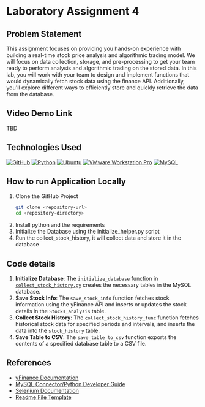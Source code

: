 # Laboratory Assignment 4

## Problem Statement 
This assignment focuses on providing you hands-on experience with building a real-time stock price 
analysis and algorithmic trading model. We will focus on data collection, storage, and pre-processing to get 
your team ready to perform analysis and algorithmic trading on the stored data. 
In this lab, you will work with your team to design and implement functions that would dynamically fetch 
stock data using the finance API. Additionally, you'll explore different ways to efficiently store and quickly 
retrieve the data from the database.  

## Video Demo Link
  TBD

## Technologies Used
[![GitHub](https://img.shields.io/badge/GitHub-100000?style=for-the-badge&logo=github&logoColor=white)](https://github.com/)
[![Python](https://img.shields.io/badge/Python-FFD43B?style=for-the-badge&logo=python&logoColor=blue)](https://www.python.org/)
[![Ubuntu](https://img.shields.io/badge/Ubuntu-E95420?style=for-the-badge&logo=ubuntu&logoColor=white)](#)
[![VMware Workstation Pro](https://img.shields.io/badge/VMware_Workstation_Pro-607078?style=for-the-badge&logo=vmware&logoColor=white)](#)
[![MySQL](https://img.shields.io/badge/MySQL-4479A1?style=for-the-badge&logo=mysql&logoColor=fff)](#)


## How to run Application Locally
1. Clone the GitHub Project
   ```sh
   git clone <repository-url>
   cd <repository-directory>
   ```
2. Install python and the requirements
3. Initialize the Database using the initialize_helper.py script
3. Run the collect_stock_history, it will collect data and store it in the database

## Code details
1. **Initialize Database**: The `initialize_database` function in [`collect_stock_history.py`](Lab_3/scripts/collect_stock_history.py) creates the necessary tables in the MySQL database.
2. **Save Stock Info**: The `save_stock_info` function fetches stock information using the yFinance API and inserts or updates the stock details in the `Stocks_analysis` table.
3. **Collect Stock History**: The `collect_stock_history_func` function fetches historical stock data for specified periods and intervals, and inserts the data into the `stock_history` table.
4. **Save Table to CSV**: The `save_table_to_csv` function exports the contents of a specified database table to a CSV file.

## References

- [yFinance Documentation](https://pypi.org/project/yfinance/)
- [MySQL Connector/Python Developer Guide](https://dev.mysql.com/doc/connector-python/en/)
- [Selenium Documentation](https://www.selenium.dev/documentation/)
- [Readme File Template](https://www.readme-templates.com/)

